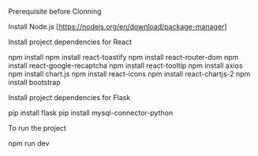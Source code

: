 
Prerequisite before Clonning

Install Node.js [https://nodejs.org/en/download/package-manager]

Install project dependencies for React

npm install npm install react-toastify npm install react-router-dom npm install react-google-recaptcha npm install react-tooltip npm install axios npm install chart.js npm install react-icons npm install react-chartjs-2 npm install bootstrap

Install project dependencies for Flask

pip install flask pip install mysql-connector-python

To run the project

npm run dev
